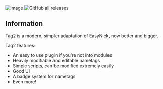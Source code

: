 ![image](https://github.com/1teq/tag2/assets/112202105/bb6aeb7f-4fe8-4484-8835-0dc7ef851651)
![GitHub all releases](https://img.shields.io/github/downloads/1teq/tag2/total?logo=GitHub)



## Information
Tag2 is a modern, simpler adaptation of EasyNick, now better and bigger.

Tag2 features:
- An easy to use plugin if you're not into modules
- Heavily modifiable and editable nametags
- Simple scripts, can be modified extremely easily
- Good UI
- A badge system for nametags
- Even more!
